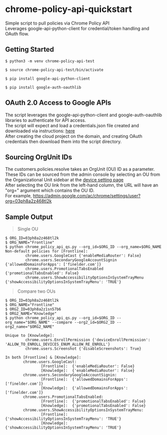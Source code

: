# chrome-policy-api-quickstart

Simple script to pull policies via Chrome Policy API  
Leverages google-api-python-client for credential/token handling and OAuth flow.  
  
  
## Getting Started

```shellscript
$ python3 -m venv chrome-policy-api-test

$ source chrome-policy-api-test/bin/activate

$ pip install google-api-python-client

$ pip install google-auth-oauthlib
```

## OAuth 2.0 Access to Google APIs

The script leverages the google-api-python-client and google-auth-oauthlib libraries to authenticate for API access.  
The script will expect and load a credentials.json file created and downloaded via instructions: [here](https://developers.google.com/identity/protocols/oauth2)  
After creating the cloud project on the domain, and creating OAuth credentials then download them into the script directory.  

## Sourcing OrgUnit IDs

The customers.policies.resolve takes an OrgUnit (OU) ID as a parameter.  
These IDs can be sourced from the admin console by selecting an OU from the Organizational Unit sidebar at the [device setting page](https://admin.google.com/ac/chrome/settings/user)  
After selecting the OU link from the left-hand column, the URL will have an "org=" argument which contains the OU ID.  
For example, https://admin.google.com/ac/chrome/settings/user?org=03ph8a2z468tl2k  

## Sample Output
  
>Single OU  

```shellscript
$ ORG_ID=03ph8a2z468tl2k
$ ORG_NAME="Frontline"
$ python chrome_policy_api_qs.py --org_id=$ORG_ID --org_name=$ORG_NAME
Non-default policies for [Frontline]:
         chrome.users.GoogleCast {'enableMediaRouter': False}
         chrome.users.SecondaryGoogleAccountSignin {'allowedDomainsForApps': ['finelder.com']}
         chrome.users.PromotionalTabsEnabled {'promotionalTabsEnabled': False}
         chrome.users.ShowAccessibilityOptionsInSystemTrayMenu {'showAccessibilityOptionsInSystemTrayMenu': 'TRUE'}
```

>Compare two OUs  

```shellscript
$ ORG_ID=03ph8a2z468tl2k
$ ORG_NAME="Frontline"
$ ORG2_ID=03ph8a2z1sn57b6
$ ORG2_NAME="Knowledge"
$ python chrome_policy_api_qs.py --org_id=$ORG_ID --org_name="$ORG_NAME" --compare --org2_id=$ORG2_ID --org2_name="$ORG2_NAME"

Unique to [Knowledge]:
         chrome.users.EnrollPermission {'deviceEnrollPermission': 'ALLOW_TO_ENROLL_DEVICES_ENUM_ALLOW_RE_ENROLL'}
         chrome.users.Screenshot {'disableScreenshots': True}

In both [Frontline] & [Knowledge]:
        chrome.users.GoogleCast:
                [Frontline]:  {'enableMediaRouter': False}
                [Knowledge]:  {'enableMediaRouter': False}
        chrome.users.SecondaryGoogleAccountSignin:
                [Frontline]:  {'allowedDomainsForApps': ['finelder.com']}
                [Knowledge]:  {'allowedDomainsForApps': ['finelder.com']}
        chrome.users.PromotionalTabsEnabled:
                [Frontline]:  {'promotionalTabsEnabled': False}
                [Knowledge]:  {'promotionalTabsEnabled': False}
        chrome.users.ShowAccessibilityOptionsInSystemTrayMenu:
                [Frontline]:  {'showAccessibilityOptionsInSystemTrayMenu': 'TRUE'}
                [Knowledge]:  {'showAccessibilityOptionsInSystemTrayMenu': 'TRUE'}
 ```
